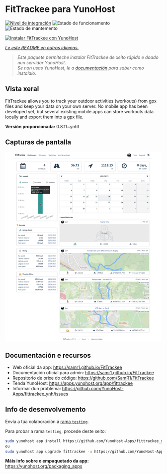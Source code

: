 <!--
NOTA: Este README foi creado automáticamente por <https://github.com/YunoHost/apps/tree/master/tools/readme_generator>
NON debe editarse manualmente.
-->

# FitTrackee para YunoHost

[![Nivel de integración](https://dash.yunohost.org/integration/fittrackee.svg)](https://ci-apps.yunohost.org/ci/apps/fittrackee/) ![Estado de funcionamento](https://ci-apps.yunohost.org/ci/badges/fittrackee.status.svg) ![Estado de mantemento](https://ci-apps.yunohost.org/ci/badges/fittrackee.maintain.svg)

[![Instalar FitTrackee con YunoHost](https://install-app.yunohost.org/install-with-yunohost.svg)](https://install-app.yunohost.org/?app=fittrackee)

*[Le este README en outros idiomas.](./ALL_README.md)*

> *Este paquete permíteche instalar FitTrackee de xeito rápido e doado nun servidor YunoHost.*  
> *Se non usas YunoHost, le a [documentación](https://yunohost.org/install) para saber como instalalo.*

## Vista xeral

FitTrackee allows you to track your outdoor activities (workouts) from gpx files and keep your data on your own server.
No mobile app has been developed yet, but several existing mobile apps can store workouts data locally and export them into a gpx file.


**Versión proporcionada:** 0.8.11~ynh1

## Capturas de pantalla

![Captura de pantalla de FitTrackee](./doc/screenshots/screenshot-fittrackee.png)

## Documentación e recursos

- Web oficial da app: <https://samr1.github.io/FitTrackee>
- Documentación oficial para admin: <https://samr1.github.io/FitTrackee>
- Repositorio de orixe do código: <https://github.com/SamR1/FitTrackee>
- Tenda YunoHost: <https://apps.yunohost.org/app/fittrackee>
- Informar dun problema: <https://github.com/YunoHost-Apps/fittrackee_ynh/issues>

## Info de desenvolvemento

Envía a túa colaboración á [rama `testing`](https://github.com/YunoHost-Apps/fittrackee_ynh/tree/testing).

Para probar a rama `testing`, procede deste xeito:

```bash
sudo yunohost app install https://github.com/YunoHost-Apps/fittrackee_ynh/tree/testing --debug
ou
sudo yunohost app upgrade fittrackee -u https://github.com/YunoHost-Apps/fittrackee_ynh/tree/testing --debug
```

**Máis info sobre o empaquetado da app:** <https://yunohost.org/packaging_apps>

